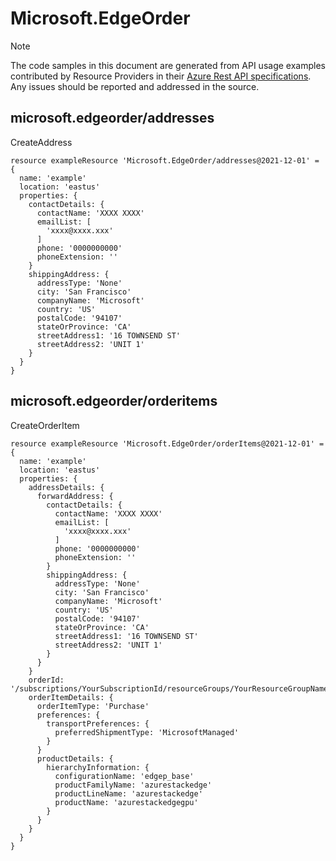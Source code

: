 # Microsoft.EdgeOrder
  
> [!NOTE]
> The code samples in this document are generated from API usage examples contributed by Resource Providers in their [Azure Rest API specifications](https://github.com/Azure/azure-rest-api-specs). Any issues should be reported and addressed in the source.


## microsoft.edgeorder/addresses

CreateAddress
```bicep
resource exampleResource 'Microsoft.EdgeOrder/addresses@2021-12-01' = {
  name: 'example'
  location: 'eastus'
  properties: {
    contactDetails: {
      contactName: 'XXXX XXXX'
      emailList: [
        'xxxx@xxxx.xxx'
      ]
      phone: '0000000000'
      phoneExtension: ''
    }
    shippingAddress: {
      addressType: 'None'
      city: 'San Francisco'
      companyName: 'Microsoft'
      country: 'US'
      postalCode: '94107'
      stateOrProvince: 'CA'
      streetAddress1: '16 TOWNSEND ST'
      streetAddress2: 'UNIT 1'
    }
  }
}
```

## microsoft.edgeorder/orderitems

CreateOrderItem
```bicep
resource exampleResource 'Microsoft.EdgeOrder/orderItems@2021-12-01' = {
  name: 'example'
  location: 'eastus'
  properties: {
    addressDetails: {
      forwardAddress: {
        contactDetails: {
          contactName: 'XXXX XXXX'
          emailList: [
            'xxxx@xxxx.xxx'
          ]
          phone: '0000000000'
          phoneExtension: ''
        }
        shippingAddress: {
          addressType: 'None'
          city: 'San Francisco'
          companyName: 'Microsoft'
          country: 'US'
          postalCode: '94107'
          stateOrProvince: 'CA'
          streetAddress1: '16 TOWNSEND ST'
          streetAddress2: 'UNIT 1'
        }
      }
    }
    orderId: '/subscriptions/YourSubscriptionId/resourceGroups/YourResourceGroupName/providers/Microsoft.EdgeOrder/locations/eastus/orders/TestOrderName2'
    orderItemDetails: {
      orderItemType: 'Purchase'
      preferences: {
        transportPreferences: {
          preferredShipmentType: 'MicrosoftManaged'
        }
      }
      productDetails: {
        hierarchyInformation: {
          configurationName: 'edgep_base'
          productFamilyName: 'azurestackedge'
          productLineName: 'azurestackedge'
          productName: 'azurestackedgegpu'
        }
      }
    }
  }
}
```
